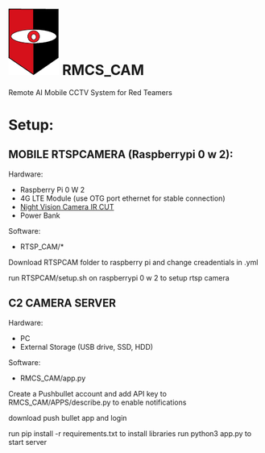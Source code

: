 # <img src="static/images/RMCS.png" alt="RMCS Image" width="100" style="display:inline;"> RMCS_CAM 
Remote AI Mobile CCTV System for Red Teamers



# Setup:
## MOBILE RTSPCAMERA (Raspberrypi 0 w 2):
Hardware:
  -  Raspberry Pi 0 W 2
  -  4G LTE Module (use OTG port ethernet for stable connection)
  -  [Night Vision Camera IR CUT](https://www.amazon.co.uk/Dorhea-Raspberry-Camera-Automatic-Adjustable/dp/B07DNSKMZ1/ref=sr_1_9)
  -  Power Bank

Software:
  -  RTSP_CAM/*

Download RTSPCAM folder to raspberry pi and change creadentials in .yml 

run RTSPCAM/setup.sh on raspberrypi 0  w 2 to setup rtsp camera

## C2 CAMERA SERVER
Hardware:
  - PC
  - External Storage (USB drive, SSD, HDD)
    
Software:
 - RMCS_CAM/app.py
   
Create a Pushbullet account and add API key to RMCS_CAM/APPS/describe.py to enable notifications

download push bullet app and login 

run pip install -r requirements.txt to install libraries
run python3 app.py to start server
